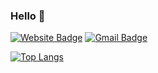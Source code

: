 

  
### Hello 🤙 &nbsp; &nbsp; &nbsp; 

[![Website Badge](http://img.shields.io/badge/Website-3b5998?style=flat-square&logo=google-chrome&logoColor=white&link=https://o-henry.github.io/)](https://o-henry.github.io/)
[![Gmail Badge](https://img.shields.io/badge/Gmail-72383E?style=flat-square&logo=Gmail&logoColor=white&link=mailto:c.henry.9209@gmail.com)](mailto:c.henry.9209@gmail.com)

<!-- #### Talking about Personal Stuffs:
- 🚀 I’m currently learning Rust & Algorithms on [baekjoon](https://solved.ac/profile/o_henry) -->
<!--
**o-henry/o-henry** is a ✨ _special_ ✨ repository because its `README.md` (this file) appears on your GitHub profile.

Here are some ideas to get you started:

- 🔭 I’m currently working on ...
- 🌱 I’m currently learning ...
- 👯 I’m looking to collaborate on ...
- 🤔 I’m looking for help with ...
- 💬 Ask me about ...
- 📫 How to reach me: ...
- 😄 Pronouns: ...
- ⚡ Fun fact: ...
-->

<!-- ![slide_33](https://user-images.githubusercontent.com/48753593/87267415-99d98f80-c502-11ea-96b6-c92bac9407bc.jpg) -->

<!-- <div align="center"> -->



<!-- </div> -->
 
<div>

[![Top Langs](https://github-readme-stats.vercel.app/api/top-langs/?username=o-henry&hide=html,css,scss&layout=compact&hide_title=true&border_radisu=5&exclude_repo=untitled,react-webpack-redux-test,redux-rtk-post,react-test-prac,redux-saga-json,redux-tdd-prac,redux-reference-example,react-compound-prac,react-test-app,react-task-tpirates,book-refactoring,react-webpack-basic-prac,portfolio_channing,professional-ts_frontmasters,movie_app,react-css-prac,SSR_Prac,Todo_app,backup_theme,prac_mobx_by_velopert,mapbox_gljs,session-redis,google_map_api,henry_portfolio,react_hooks,react_router_dom,location_service_client,Koa_server,Passport_Prac,Practice,mongoose_RESTful_API,gatsby-aenglee,gatsby-gitbook-aenglee,im14-2019-07-toy-problems,im14-hiring-assessments&langs_count=4)](https://github.com/anuraghazra/github-readme-stats)

</div>
